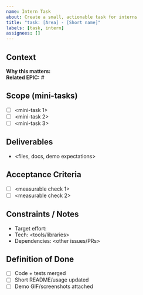 ```yaml
---
name: Intern Task
about: Create a small, actionable task for interns
title: "task: [Area] - [Short name]"
labels: [task, intern]
assignees: []
---
```


## Context
**Why this matters:** <one paragraph>  
**Related EPIC:** #<epic-issue-number>

## Scope (mini-tasks)
- [ ] <mini-task 1>
- [ ] <mini-task 2>
- [ ] <mini-task 3>

## Deliverables
- <files, docs, demo expectations>

## Acceptance Criteria
- [ ] <measurable check 1>
- [ ] <measurable check 2>

## Constraints / Notes
- Target effort: <N hours>  
- Tech: <tools/libraries>  
- Dependencies: <other issues/PRs>

## Definition of Done
- [ ] Code + tests merged
- [ ] Short README/usage updated
- [ ] Demo GIF/screenshots attached
